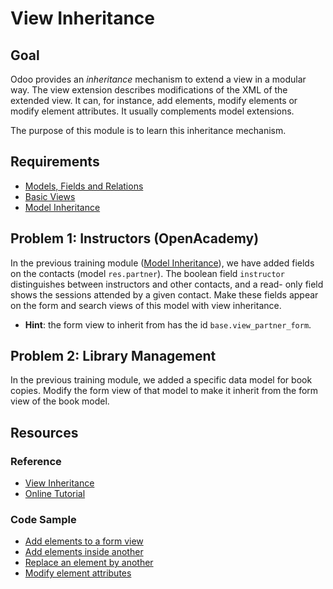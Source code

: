 # View Inheritance

## Goal

Odoo provides an *inheritance* mechanism to extend a view in a modular way. The
view extension describes modifications of the XML of the extended view. It can,
for instance, add elements, modify elements or modify element attributes. It
usually complements model extensions.

The purpose of this module is to learn this inheritance mechanism.


## Requirements

- [Models, Fields and Relations](../01-models)
- [Basic Views](../03-views)
- [Model Inheritance](../04-model-inheritance)


## Problem 1: Instructors (OpenAcademy)

In the previous training module ([Model Inheritance](../04-model-inheritance)),
we have added fields on the contacts (model `res.partner`). The boolean field
`instructor` distinguishes between instructors and other contacts, and a read-
only field shows the sessions attended by a given contact. Make these fields
appear on the form and search views of this model with view inheritance.

- **Hint**: the form view to inherit from has the id `base.view_partner_form`.


## Problem 2: Library Management

In the previous training module, we added a specific data model for book copies.
Modify the form view of that model to make it inherit from the form view of the
book model.


## Resources

### Reference

* [View Inheritance](http://www.odoo.com/documentation/9.0/reference/views.html#inheritance)
* [Online Tutorial](http://www.odoo.com/documentation/9.0/howtos/backend.html#view-inheritance)

### Code Sample

* [Add elements to a form view](https://github.com/odoo/odoo/blob/d88aa539d463594fb203175dee667da0f65c31e5/addons/account/views/product_view.xml#L10)
* [Add elements inside another](https://github.com/odoo/odoo/blob/d88aa539d463594fb203175dee667da0f65c31e5/addons/account/views/partner_view.xml#L96)
* [Replace an element by another](https://github.com/odoo/odoo/blob/d88aa539d463594fb203175dee667da0f65c31e5/addons/product/product_view.xml#L199)
* [Modify element attributes](https://github.com/odoo/odoo/blob/d88aa539d463594fb203175dee667da0f65c31e5/addons/product/product_view.xml#L460)
